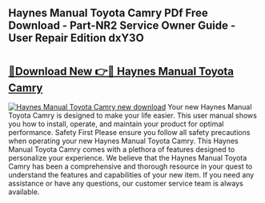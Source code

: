 ## Haynes Manual Toyota Camry PDf Free Download - Part-NR2 Service Owner Guide - User Repair Edition dxY3O

# <h2><a href="http://bc48818.oget.top/?id=Haynes+Manual+Toyota+Camry">🔗Download New 👉🔴 Haynes Manual Toyota Camry</a></h2>

[![Haynes Manual Toyota Camry new download](https://i.imgur.com/5g1atiW.png)](http://bc48818.oget.top/?id=Haynes+Manual+Toyota+Camry)
Your new Haynes Manual Toyota Camry is designed to make your life easier. This user manual shows you how to install, operate, and maintain your product for optimal performance. Safety First Please ensure you follow all safety precautions when operating your new Haynes Manual Toyota Camry. This Haynes Manual Toyota Camry comes with a plethora of features designed to personalize your experience. We believe that the Haynes Manual Toyota Camry has been a comprehensive and thorough resource in your quest to understand the features and capabilities of your new item. If you need any assistance or have any questions, our customer service team is always available.
